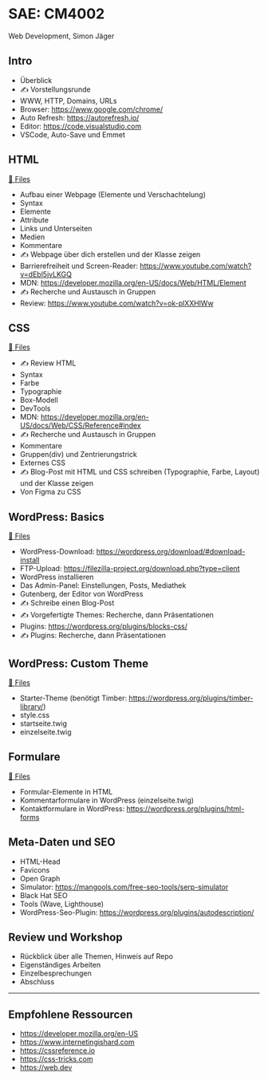 # SAE: CM4002

Web Development, Simon Jäger

## Intro

- Überblick
- ✍️ Vorstellungsrunde
- WWW, HTTP, Domains, URLs
- Browser: https://www.google.com/chrome/
- Auto Refresh: https://autorefresh.io/
- Editor: https://code.visualstudio.com
- VSCode, Auto-Save und Emmet

## HTML

[📁 Files](010-html)

- Aufbau einer Webpage (Elemente und Verschachtelung)
- Syntax
- Elemente
- Attribute
- Links und Unterseiten
- Medien
- Kommentare
- ✍️ Webpage über dich erstellen und der Klasse zeigen
- Barrierefreiheit und Screen-Reader:
  https://www.youtube.com/watch?v=dEbl5jvLKGQ
- MDN: https://developer.mozilla.org/en-US/docs/Web/HTML/Element
- ✍️ Recherche und Austausch in Gruppen
- Review: https://www.youtube.com/watch?v=ok-plXXHlWw

## CSS

[📁 Files](020-css)

- ✍️ Review HTML
- Syntax
- Farbe
- Typographie
- Box-Modell
- DevTools
- MDN: https://developer.mozilla.org/en-US/docs/Web/CSS/Reference#index
- ✍️ Recherche und Austausch in Gruppen
- Kommentare
- Gruppen(div) und Zentrierungstrick
- Externes CSS
- ✍️ Blog-Post mit HTML und CSS schreiben (Typographie, Farbe, Layout) und der Klasse zeigen
- Von Figma zu CSS

## WordPress: Basics

[📁 Files](030-wordpress)

- WordPress-Download: https://wordpress.org/download/#download-install
- FTP-Upload: https://filezilla-project.org/download.php?type=client
- WordPress installieren
- Das Admin-Panel: Einstellungen, Posts, Mediathek
- Gutenberg, der Editor von WordPress
- ✍️ Schreibe einen Blog-Post
- ✍️ Vorgefertigte Themes: Recherche, dann Präsentationen
- Plugins: https://wordpress.org/plugins/blocks-css/
- ✍️ Plugins: Recherche, dann Präsentationen

## WordPress: Custom Theme

[📁 Files](030-wordpress/sae-theme)

- Starter-Theme (benötigt Timber: https://wordpress.org/plugins/timber-library/)
- style.css
- startseite.twig
- einzelseite.twig

## Formulare

[📁 Files](./forms)

- Formular-Elemente in HTML
- Kommentarformulare in WordPress (einzelseite.twig)
- Kontaktformulare in WordPress: https://wordpress.org/plugins/html-forms

## Meta-Daten und SEO

- HTML-Head
- Favicons
- Open Graph
- Simulator: https://mangools.com/free-seo-tools/serp-simulator
- Black Hat SEO
- Tools (Wave, Lighthouse)
- WordPress-Seo-Plugin: https://wordpress.org/plugins/autodescription/

## Review und Workshop

- Rückblick über alle Themen, Hinweis auf Repo
- Eigenständiges Arbeiten
- Einzelbesprechungen
- Abschluss

---

## Empfohlene Ressourcen

- https://developer.mozilla.org/en-US
- https://www.internetingishard.com
- https://cssreference.io
- https://css-tricks.com
- https://web.dev
